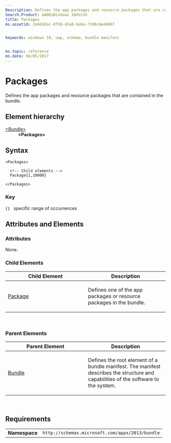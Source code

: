 ```yaml
---
Description: Defines the app packages and resource packages that are contained in the bundle.
Search.Product: eADQiWindows 10XVcnh
title: Packages
ms.assetid: 2e6638ac-df50-43a8-be6a-7190c8e4486f


keywords: windows 10, uwp, schema, bundle manifest


ms.topic: reference
ms.date: 04/05/2017
---
```


# Packages

Defines the app packages and resource packages that are contained in the bundle.

## Element hierarchy

<dl>
<dt><a href="element-bundle.md">&lt;Bundle&gt;</a></dt>
<dd><b>&lt;Packages&gt;</b></dd>
</dl>

## Syntax

``` syntax
<Packages>

  <!-- Child elements -->
  Package{1,10000}

</Packages>
```

### Key

`{}`   specific range of occurrences
## Attributes and Elements


### Attributes

None.

### Child Elements

<table>
<colgroup>
<col width="50%" />
<col width="50%" />
</colgroup>
<thead>
<tr class="header">
<th>Child Element</th>
<th>Description</th>
</tr>
</thead>
<tbody>
<tr class="odd">
<td><a href="element-package.md">Package</a> </td>
<td><p>Defines one of the app packages or resource packages in the bundle.</p></td>
</tr>
</tbody>
</table>

 

### Parent Elements

<table>
<colgroup>
<col width="50%" />
<col width="50%" />
</colgroup>
<thead>
<tr class="header">
<th>Parent Element</th>
<th>Description</th>
</tr>
</thead>
<tbody>
<tr class="odd">
<td><a href="element-bundle.md">Bundle</a> </td>
<td><p>Defines the root element of a bundle manifest. The manifest describes the structure and capabilities of the software to the system.</p></td>
</tr>
</tbody>
</table>

 

## Requirements

|          |         |
|----------|--------------|
| **Namespace** | `http://schemas.microsoft.com/appx/2013/bundle` |

 

 



